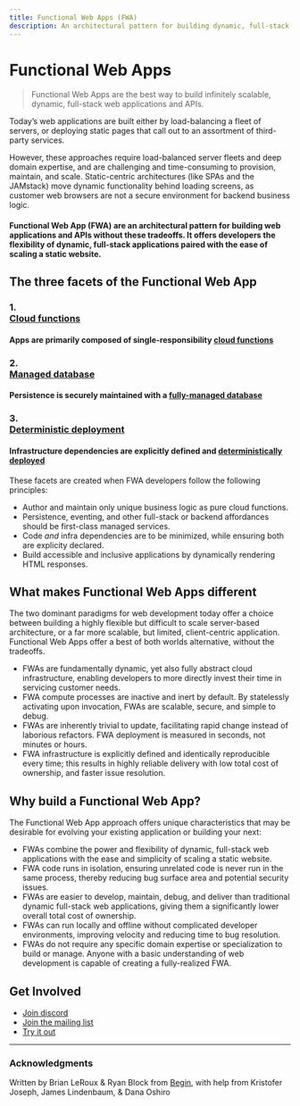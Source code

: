 ```yaml
---
title: Functional Web Apps (FWA)
description: An architectural pattern for building dynamic, full-stack web applications and APIs
---
```

# Functional Web Apps

> Functional Web Apps are the best way to build infinitely scalable, dynamic, full-stack web applications and APIs.

Today’s web applications are built either by load-balancing a fleet of servers, or deploying static pages that call out to an assortment of third-party services.

However, these approaches require  load-balanced server fleets and deep domain expertise, and are challenging and time-consuming to provision, maintain, and scale. Static-centric architectures (like SPAs and the JAMstack) move dynamic functionality behind loading screens, as customer web browsers are not a secure environment for backend business logic.

#### Functional Web App (FWA) are an architectural pattern for building web applications and APIs without these tradeoffs. It offers developers the flexibility of dynamic, full-stack applications paired with the ease of scaling a static website.


## The three facets of the Functional Web App

<div id="list">

### <div id="num">1.</div> [Cloud functions](/cloud-functions)
#### Apps are primarily composed of single-responsibility [cloud functions](/cloud-functions)

### <div id="num">2.</div> [Managed database](/managed-database)
#### Persistence is securely maintained with a [fully-managed database](/managed-database)

### <div id="num">3.</div> [Deterministic deployment](/deterministic-deployment)
#### Infrastructure dependencies are explicitly defined and [deterministically deployed](/deterministic-deployment)

</div>

These facets are created when FWA developers follow the following principles:

- Author and maintain only unique business logic as pure cloud functions.
- Persistence, eventing, and other full-stack or backend affordances should be first-class managed services.
- Code _and_ infra dependencies are to be minimized, while ensuring both are explicity declared.
- Build accessible and inclusive applications by dynamically rendering HTML responses.

## What makes Functional Web Apps different

The two dominant paradigms for web development today offer a choice between building a highly flexible but difficult to scale server-based architecture, or a far more scalable, but limited, client-centric application. Functional Web Apps offer a best of both worlds alternative, without the tradeoffs.

- FWAs are fundamentally dynamic, yet also fully abstract cloud infrastructure, enabling developers to more directly invest their time in servicing customer needs.
- FWA compute processes are inactive and inert by default. By statelessly activating upon invocation, FWAs are scalable, secure, and simple to debug.
- FWAs are inherently trivial to update, facilitating rapid change instead of laborious refactors. FWA deployment is measured in seconds, not minutes or hours.
- FWA infrastructure is explicitly defined and identically reproducible every time; this results in highly reliable delivery with low total cost of ownership, and faster issue resolution.


## Why build a Functional Web App?

The Functional Web App approach offers unique characteristics that may be desirable for evolving your existing application or building your next:

- FWAs combine the power and flexibility of dynamic, full-stack web applications with the ease and simplicity of scaling a static website.
- FWA code runs in isolation, ensuring unrelated code is never run in the same process, thereby reducing bug surface area and potential security issues.
- FWAs are easier to develop, maintain, debug, and deliver than traditional dynamic full-stack web applications, giving them a significantly lower overall total cost of ownership.
- FWAs can run locally and offline without complicated developer environments, improving velocity and reducing time to bug resolution.
- FWAs do not require any specific domain expertise or specialization to build or manage. Anyone with a basic understanding of web development is capable of creating a fully-realized FWA.

## Get Involved
 * [Join discord](https://discord.gg/jtb2CK5E)
 * [Join the mailing list](/)
 * [Try it out](/examples)


---

### Acknowledgments

Written by Brian LeRoux & Ryan Block from [Begin](https://begin.com), with help from Kristofer Joseph, James Lindenbaum, & Dana Oshiro
